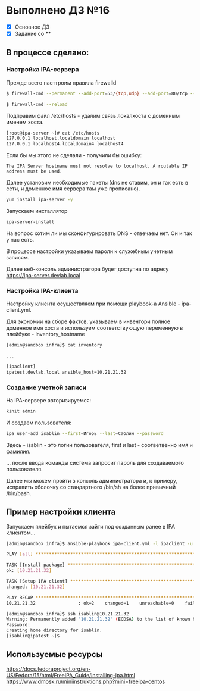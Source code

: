 # Выполнено ДЗ №16

 - [x] Основное ДЗ
 - [x] Задание со **

## В процессе сделано:

### Настройка IPA-сервера

Прежде всего насттроим правила firewalld

```bash
$ firewall-cmd --permanent --add-port=53/{tcp,udp} --add-port=80/tcp --add-port=88/{tcp,udp} --add-port=123/udp --add-port=389/tcp --add-port=443/tcp --add-port=464/{tcp,udp} --add-port=636/tcp

$ firewall-cmd --reload
```

Подправим файл /etc/hosts - удалим связь локалхоста с доменным именем хоста.

```bash
[root@ipa-server ~]# cat /etc/hosts
127.0.0.1 localhost.localdomain localhost
127.0.0.1 localhost4.localdomain4 localhost4
```

Если бы мы этого не сделали - получили бы ошибку:

```
The IPA Server hostname must not resolve to localhost. A routable IP address must be used.
```

Далее установим необходимые пакеты (dns не ставим, он и так есть в сети, и доменное имя сервера там уже прописано).

```bash
yum install ipa-server -y
```

Запускаем инсталлятор

```bash
ipa-server-install
```

На вопрос хотим ли мы сконфигурировать DNS - отвечаем нет. Он и так у нас есть.

В процессе настройки указываем пароли к служебным учетным записям.

Далее веб-консоль администратора будет доступна по адресу https://ipa-server.devlab.local

### Настройка IPA-клиента

Настройку клиента осуществляем при помощи playbook-а Ansible - ipa-client.yml.

Для экономии на сборе фактов, указываем в инвентори полное доменное имя хоста и используем соответствующую переменную в плейбуке - inventory_hostname

```bash
[admin@sandbox infra]$ cat inventory 

...

[ipaclient]
ipatest.devlab.local ansible_host=10.21.21.32
```

### Создание учетной записи

На IPA-сервере авторизируемся:

```bash
kinit admin
```

И создаем пользователя:

```bash
ipa user-add isablin --first=Игорь --last=Саблин --password
```

Здесь - isablin - это логин пользователя, first и last - соответвенно имя и фамилия.

... после ввода команды система запросит пароль для создаваемого пользователя.

Далее мы можем пройти в консоль администратора и, к примеру, исправить оболочку со стандартного /bin/sh на более привычный /bin/bash.

## Пример настройки клиента

Запускаем плейбук и пытаемся зайти под созданным ранее в IPA клиентом...

```bash
[admin@sandbox infra]$ ansible-playbook ipa-client.yml -l ipaclient -u root --key-file ~/.ssh/devlab

PLAY [all] ******************************************************************************

TASK [Install package] *****************************************************************************************
ok: [10.21.21.32]

TASK [Setup IPA client] *****************************************************************************************
changed: [10.21.21.32]

PLAY RECAP ******************************************************************************
10.21.21.32                : ok=2    changed=1    unreachable=0    failed=0   

[admin@sandbox infra]$ ssh isablin@10.21.21.32
Warning: Permanently added '10.21.21.32' (ECDSA) to the list of known hosts.
Password: 
Creating home directory for isablin.
[isablin@ipatest ~]$ 
```

## Используемые ресурсы 

https://docs.fedoraproject.org/en-US/Fedora/15/html/FreeIPA_Guide/installing-ipa.html
https://www.dmosk.ru/miniinstruktions.php?mini=freeipa-centos

